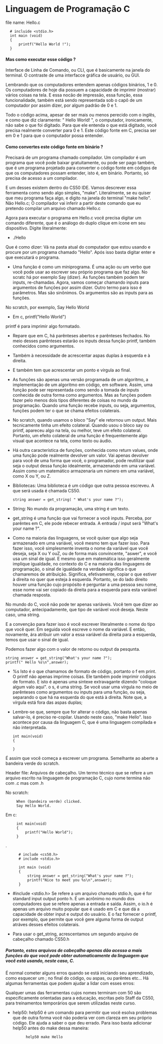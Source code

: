 # Linguagem de Programação C
file name: Hello.c

      # incluide <stdio.h>
      int main (void)
      {
          printf("Hello World !");
      }
#### Mas como executar esse código ? 
Interface de Linha de Comando, ou CLI, que é basicamente na janela do terminal. O contraste de uma interfacce gráfica de usuário, ou GUI. 

Lembrando que os computadores entendem apenas códigos binários, 1 e 0. Os computadores de hoje dia possuem a capacidade de imprimir (mostrar) vários coisas na tela. E essa nocão de impressão, essa função, essa funcionalidade, também está sendo representada sob o capô de um computador por assim dizer, por algum padrão de 0 e 1. 

Todo o código acima, apesar de ser mais ou menos perecido com o inglês, e como que diz claramente: " Hello World! ", o computador, ironicamente, não sabe o que foi digitado. 
Para que ele entenda o que está digitado, você precisa realmente converter para 0 e 1. 
Este código fonte em C, precisa ser em 0 e 1 para que o computador possa entender.

#### Como convertes este código fonte em binário ?
Precisará de um programa chamado compilador. Um compilador é um programa que você pode baixar gratuitamente, ou pode ser pago também, que é um programa projetado para converter o código fonte em códigos de que os computadores possam entender, isto é, em binário. Portanto, só precisa de acesso a um compilador.

E um desses existem dentro do CS50 IDE. Vamos descrever essa ferramenta como sendo algo simples, "make". Literalmente, se eu quiser que meu programa faça algo, e digito na janela do terminal "make hello". Não Hello.c; O compilador vai inferir a partir deste comando que eu pretendo compilar um arquivo chamado Hello.c

Agora para executar o programa em Hello.c você precisa digitar um comando diferente, que é o análogo do duplo clique em ícone em seu dispositivo. Digite literalmente: 

* ./Hello

Que é como dizer: Vá na pasta atual do computador que estou usando e procure por um programa chamado "Hello".  Após isso basta digitar enter e que executará o programa.

*  Uma função é como um miniprograma. É uma ação ou um verbo que você pode usar ao escrever seu próprio programa que faz algo. No scratc há por exemplo Say (dizer).
As funções também podem ter inputs, re-chamadas. Agora, vamos começar chamando inputs para argumentos de funções por assim dizer. Outro termo para isso é parâmetros. Mas são sinônimos. Os argumentos são as inputs para as funções.

No scratch, por exemplo, Say Hello World

* Em c, printf("Hello World")

printf é para imprimir algo formatado. 

* Repare que em C, há parênteses abertos e parênteses fechados. No meio desses parênteses estarão os inputs dessa função printf, também conhecidos como argumentos.

* Também à necessidade de acrescentar aspas duplas à esquerda e à direita.

* E também tem que acrescentar um ponto e vírgula ao final.

* As funções são apenas uma versão programada de um algoritmo, a implementação de um algoritmo em código, em software. Assim, uma função pode ser representada como sendo a tomada de inputs conhecida de outra forma como argumentos. Mas as funções podem fazer pelo menos dois tipos diferentes de coisas no mundo da programação.
Quando uma função recebe inputs, ou seja, argumentos, funções podem ter o que se chama efeitos colaterais.

* No scratch, quando usamos o bloco "Say" ele retornou um output. Mais tecnicamente tinha um efeito colateral. Quando usou o bloco say ou printf, apareceu algo na tela, ou melhor, teve um efeito colateral.
Portanto, um efeito colateral de uma função é frequentemente algo visual que acontece na tela, como texto ou áudio.

* Há outra característica de funções, conhecida como return values, onde uma função pode realmente devolver um valor. Vai apenas devolver para você de uma forma que você, o programador, pode reutilizar qual seja o output dessa função idealmente, armazenando em uma variável. Assim como um matemático armazenaria um número em uma variável, como X ou Y, ou Z.

* Bibliotecas: Uma biblioteca é um código que outra pessoa escreveu. A que será usada é chamada CS50.

      string answer = get_string( " What's your name ?");

  
* String: No mundo da programação, uma string é um texto.

* get_string é uma função que vai fornecer a você inputs. Perceba, por parêntes em C, ele pode rebecer entrada. A entrada / input será "What's your name ?".

* Como na maioria das linguagens, se você quiser que algo seja armazenado em uma variável, você mesmo tem que fazer isso.
Para fazer isso, você simplesmente inventa o nome da variável que você deseja, seja X ou Y ouZ, ou de forma mais convincente, "aswer", e você usa um sinal de igual. E mesmo que em matemática isso geralmente implique igualdade, no contexto do C e na maioria das linguagens de programação, o sinal de igualdade na verdade significa o que chamaremos de atribuição. Significa, efetivamente, copiar o que estiver à direita no quer que esteja à esquerda. Portanto, se do lado direito houver uma função cujo propósito é perguntar a uma pessoa seu nome, esse nome vai ser copiado da direita para a esquerda para esta variável chamada resposta.

No mundo do C, você não pode ter apenas variáveis. Você tem que dizer ao computador, antecipadamente, que tipo de variável você deseja. Neste caso, uma string. 

E a convenção para fazer isso é você escrever literalmente o nome do tipo que você quer. Em seguida você escreve o nome da variável. E então, novamente, ára atribuir um valor a essa variável da direita para a esquerda, temos que usar o sinal de igual. 

Podemos fazer algo com o valor de retorno ou output da pesqunta.


    string answer = get_string("What's your name ?");
    printf(" Hello %s\n",answer);

* %s Isto é o que chamamos de formato de código, portanto o f em print. O printf não apenas imprime coisas. Ele também pode imprimir códigos de formato. E isto é apenas uma sintexe extravagante dizendo "coloque algum valo aqui". o s, é uma string. Se você usar uma vírgula no meio de parênteses como argumentos ou inputs para uma função, ou seja, separando o que há na esquerda do que está à direita. Note que, a vírgula está fora das aspas duplas;

* Lembre-se que, sempre que for alterar o código, não basta apenas salvar-lo, é preciso re-copilar. Usando neste caso, "make Hello". Isso acontece por causa da linguagem C, que é uma linguagem compilada e não interpretada.

      int main(void)
      {

      }
É assim que você começa a escrever um programa. Semelhante ao aberte a bandeira verde do scratch. 

Header file: Arquivos de cabeçalho. Um termo técnico que se refere a um arquivo escrito na linguagem de programação C, cujo nome termina não com .c mas com .h

 No scratch:

         When (bandeira verde) clicked.
         Say Hello World.

 Em c:    

         int main(void)
         {
             printf("Hello World");
         }
.

          # include <cs50.h>
          # include <stdio.h>

          int main (void)
          {
              string answer = get_string("What's your name ?");
              printf("Nice to meet you %s\n",answer);
          }   


         
* #include <stdio.h> Se refere a um arquivo chamado stdio.h, que é for standard input output ponto h. É um acrônimo no mundo dos computadores que se refere apenas a entrada e saída. Assim, o io.h é apenas um arquivo muito popular que é usado em C e que dá a capacidade de obter input e output do usuário. E o faz fornecer o printf, por exemplo, que permite que você gere alguma forma de output atráves desses efeitos colaterais.

* Para usar o get_string, acrescentamos um segundo arquivo de cabeçalho chamado CS50.h

##### Portanto, estes arquivos de cabeçalho apenas dão acesso a mais funções do que você pode obter automaticamente da linguagem que você está usando, neste caso, C.

É normal cometer alguns erros quando se está iniciando seu aprendizado, como esquecer um ; no final do código, ou aspas, ou parêntes etc... Há algumas ferramentas que podem ajudar a lidar com esses erros:

Qualquer umas das ferramentas cujos nomes terminam com 50 são especificamente orientadas para a educação, escritas pelo Staff da CS50, para treinamentos temporários que serem utilizadas neste curso.

* help50: help50 é um comando para permitir que você esolva problemas que de outra forma você não poderia ver com clareza em seu próprio código. Ele ajuda a saber o que deu errado. 
Para isso basta adicionar help50 antes do make dessa maneira:

            help50 make Hello


  
